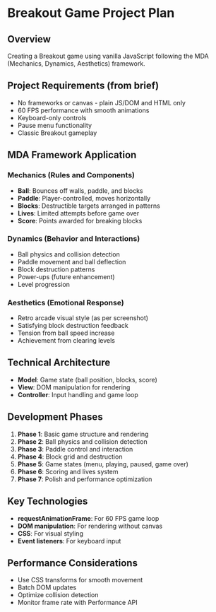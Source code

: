 # Breakout Game Project Plan

## Overview

Creating a Breakout game using vanilla JavaScript following the MDA (Mechanics, Dynamics, Aesthetics) framework.

## Project Requirements (from brief)

- No frameworks or canvas - plain JS/DOM and HTML only
- 60 FPS performance with smooth animations
- Keyboard-only controls
- Pause menu functionality
- Classic Breakout gameplay

## MDA Framework Application

### Mechanics (Rules and Components)

- **Ball**: Bounces off walls, paddle, and blocks
- **Paddle**: Player-controlled, moves horizontally
- **Blocks**: Destructible targets arranged in patterns
- **Lives**: Limited attempts before game over
- **Score**: Points awarded for breaking blocks

### Dynamics (Behavior and Interactions)

- Ball physics and collision detection
- Paddle movement and ball deflection
- Block destruction patterns
- Power-ups (future enhancement)
- Level progression

### Aesthetics (Emotional Response)

- Retro arcade visual style (as per screenshot)
- Satisfying block destruction feedback
- Tension from ball speed increase
- Achievement from clearing levels

## Technical Architecture

- **Model**: Game state (ball position, blocks, score)
- **View**: DOM manipulation for rendering
- **Controller**: Input handling and game loop

## Development Phases

1. **Phase 1**: Basic game structure and rendering
2. **Phase 2**: Ball physics and collision detection
3. **Phase 3**: Paddle control and interaction
4. **Phase 4**: Block grid and destruction
5. **Phase 5**: Game states (menu, playing, paused, game over)
6. **Phase 6**: Scoring and lives system
7. **Phase 7**: Polish and performance optimization

## Key Technologies

- **requestAnimationFrame**: For 60 FPS game loop
- **DOM manipulation**: For rendering without canvas
- **CSS**: For visual styling
- **Event listeners**: For keyboard input

## Performance Considerations

- Use CSS transforms for smooth movement
- Batch DOM updates
- Optimize collision detection
- Monitor frame rate with Performance API
